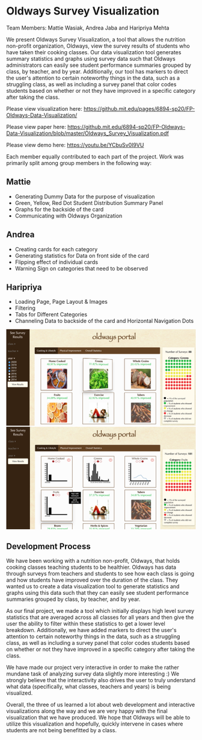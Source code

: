  # Oldways Survey Visualization
 Team Members: Mattie Wasiak, Andrea Jaba and Haripriya Mehta
 
 We present Oldways Survey Visualization, a tool that allows the nutrition non-profit organization, Oldways, view the survey results of students who have taken their cooking classes. Our data visualization tool generates summary statistics and graphs using survey data such that Oldways administrators can easily see student performance summaries grouped by class, by teacher, and by year. Additionally, our tool has markers to direct the user's attention to certain noteworthy things in the data, such as a struggling class, as well as including a survey panel that color codes students based on whether or not they have improved in a specific category after taking the class.
 
 Please view visualization here: https://github.mit.edu/pages/6894-sp20/FP-Oldways-Data-Visualization/
 
 Please view paper here: https://github.mit.edu/6894-sp20/FP-Oldways-Data-Visualization/blob/master/Oldways_Survey_Visualization.pdf
 
 Please view demo here: https://youtu.be/YCbuSv0I9VU
 
Each member equally contributed to each part of the project. Work was primarily split among group members in the following way:
 
 ## Mattie
 * Generating Dummy Data for the purpose of visualization
 * Green, Yellow, Red Dot Student Distribution Summary Panel
 * Graphs for the backside of the card
 * Communicating with Oldways Organization


 ## Andrea
 * Creating cards for each category
 * Generating statistics for Data on front side of the card
 * Flipping effect of individual cards
 * Warning Sign on categories that need to be observed
 
 
## Haripriya
* Loading Page, Page Layout & Images
* Filtering 
* Tabs for Different Categories 
* Channeling Data to backside of the card and Horizontal Navigation Dots

![Screenshot 2 of Visualization](screen1.png)
![Screenshot 3 of Visualization](back.png)

## Development Process

We have been working with a nutrition non-profit, Oldways, that holds cooking classes teaching students to be healthier. Oldways has data through surveys from teachers and students to see how each class is going and how students have improved over the duration of the class. They wanted us to create a data visualization tool to generate statistics and graphs using this data such that they can easily see student performance summaries grouped by class, by teacher, and by year. 

As our final project, we made a tool which initially displays high level survey statistics that are averaged across all classes for all years and then give the user the ability to filter within these statistics to get a lower level breakdown. Additionally, we have added markers to direct the user's attention to certain noteworthy things in the data, such as a struggling class, as well as including a survey panel that color codes students based on whether or not they have improved in a specific category after taking the class.

We have made our project very interactive in order to make the rather mundane task of analyzing survey data slightly more interesting :) We strongly believe that the interactivity also drives the user to truly understand what data (specifically, what classes, teachers and years) is being visualized.

Overall, the three of us learned a lot about web development and interactive visualizations along the way and we are very happy with the final visualization that we have produced. We hope that Oldways will be able to utilize this visualization and hopefully, quickly intervene in cases where students are not being benefitted by a class.
